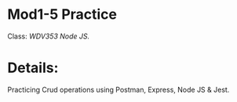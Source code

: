 # Mod1-5 Practice

Class: *WDV353 Node JS.* <br>



# Details:
Practicing Crud operations using Postman, Express, Node JS & Jest.

